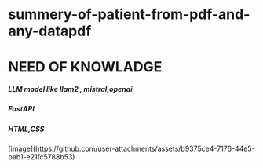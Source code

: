 # summery-of-patient-from-pdf-and-any-datapdf
<h1>NEED OF KNOWLADGE</h1>
<h5>LLM model like llam2 , mistral,openai</h5>
<h5>FastAPI</h5>
<h5>HTML,CSS</h5>
[image](https://github.com/user-attachments/assets/b9375ce4-7176-44e5-bab1-e21fc5788b53)
